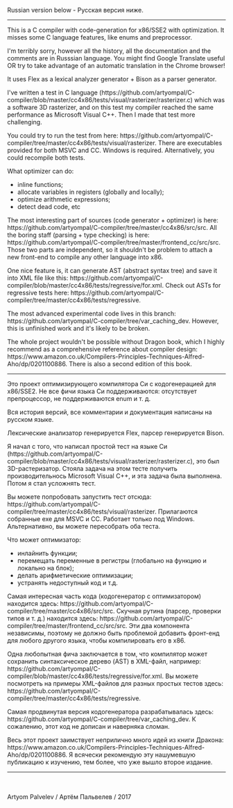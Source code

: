 Russian version below - Русская версия ниже.
<hr>
<p>
This is a C compiler with code-generation for x86/SSE2 with optimization. It misses some C language features, like enums and preprocessor.
<p>
I'm terribly sorry, however all the history, all the documentation and the comments are in Russsian language. You might find Google Translate useful OR try to take advantage of an automatic translation in the Chrome browser!
<p>
It uses Flex as a lexical analyzer generator + Bison as a parser generator.
<p>
I've written a test in C language (https://github.com/artyompal/C-compiler/blob/master/cc4x86/tests/visual/rasterizer/rasterizer.c) which was a software 3D rasterizer, and on this test my compiler reached the same performance as Microsoft Visual С++. Then I made that test more challenging.
<p>
You could try to run the test from here: https://github.com/artyompal/C-compiler/tree/master/cc4x86/tests/visual/rasterizer. There are executables provided for both MSVC and CC. Windows is required. Alternatively, you could recompile both tests.
<p>
What optimizer can do:
<ul>
<li>inline functions;</li>
<li>allocate variables in registers (globally and locally);</li>
<li>optimize arithmetic expressions;</li>
<li>detect dead code, etc</li>
</ul>
<p>
The most interesting part of sources (code generator + optimizer) is here: https://github.com/artyompal/C-compiler/tree/master/cc4x86/src/src. All the boring staff (parsing + type checking) is here: https://github.com/artyompal/C-compiler/tree/master/frontend_cc/src/src. Those two parts are independent, so it shouldn't be problem to attach a new front-end to compile any other language into x86.
<p>
One nice feature is, it can generate AST (abstract syntax tree) and save it into XML file like this: https://github.com/artyompal/C-compiler/blob/master/cc4x86/tests/regressive/for.xml. Check out ASTs for regressive tests here: https://github.com/artyompal/C-compiler/tree/master/cc4x86/tests/regressive.
<p>
The most advanced experimental code lives in this branch: https://github.com/artyompal/C-compiler/tree/var_caching_dev. However, this is unfinished work and it's likely to be broken.
<p>
The whole project wouldn't be possible without Dragon book, which I highly recommend as a comprehensive reference about compiler design: https://www.amazon.co.uk/Compilers-Principles-Techniques-Alfred-Aho/dp/0201100886. There is also a second edition of this book.
<hr>
<p>
Это проект оптимизирующего компилятора Си с кодогенерацией для x86/SSE2. Не все фичи языка Си поддерживаются: отсутствует препроцессор, не поддерживаются enum и т. д.
<p>
Вся история версий, все комментарии и документация написаны на русском языке.
<p>
Лексические анализатор генерируется Flex, парсер генерируется Bison.
<p>
Я начал с того, что написал простой тест на языке Си (https://github.com/artyompal/C-compiler/blob/master/cc4x86/tests/visual/rasterizer/rasterizer.c), это был 3D-растеризатор. Стояла задача на этом тесте получить производительнось Microsoft Visual С++, и эта задача была выполнена. Потом я стал усложнять тест.
<p>
Вы можете попробовать запустить тест отсюда: https://github.com/artyompal/C-compiler/tree/master/cc4x86/tests/visual/rasterizer. Прилагаются собранные exe для MSVC и CC. Работает только под Windows. Альтернативно, вы можете пересобрать оба теста.
<p>
Что может оптимизатор:
<ul>
<li>инлайнить функции;</li>
<li>перемещать переменные в регистры (глобально на функцию и локально на блок);</li>
<li>делать арифметические оптимизации;</li>
<li>устранять недоступный код и т.д.</li>
</ul>
<p>
Самая интересная часть кода (кодогенератор с оптимизатором) находится здесь: https://github.com/artyompal/C-compiler/tree/master/cc4x86/src/src. Скучная рутина (парсер, проверки типов и т. д.) находится здесь: https://github.com/artyompal/C-compiler/tree/master/frontend_cc/src/src. Эти два компонента независимы, поэтому не должно быть проблемой добавить фронт-енд для любого другого языка, чтобы компилировать его в x86.
<p>
Одна любопытная фича заключается в том, что компилятор может сохранить синтаксическое дерево (AST) в XML-файл, например: https://github.com/artyompal/C-compiler/blob/master/cc4x86/tests/regressive/for.xml. Вы можете посмотреть на примеры XML-файлов для разных простых тестов здесь: https://github.com/artyompal/C-compiler/tree/master/cc4x86/tests/regressive.
<p>
Самая продвинутая версия кодогенератора разрабатывалась здесь: https://github.com/artyompal/C-compiler/tree/var_caching_dev. К сожалению, этот код не дописан и наверняка сломан.
<p>
Весь этот проект заимствует неприлично много идей из книги Дракона: https://www.amazon.co.uk/Compilers-Principles-Techniques-Alfred-Aho/dp/0201100886. Я всячески рекомендую эту нашумевшую публикацию к изучению, тем более, что уже вышло второе издание.
<hr>
<br>
<br>
Artyom Palvelev / Артём Пальвелев / 2017
